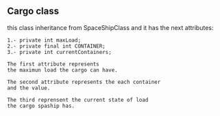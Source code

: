 ## Cargo class

this class inheritance from SpaceShipClass and it has the next attributes:
```
1.- private int maxLoad;
2.- private final int CONTAINER;
3.- private int currentContainers;

The first attribute represents 
the maximun load the cargo can have.

The second attribute represents the each container
and the value.

The third reprensent the current state of load
the cargo spaship has.

```